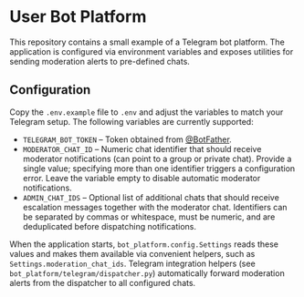 # User Bot Platform

This repository contains a small example of a Telegram bot platform. The
application is configured via environment variables and exposes utilities for
sending moderation alerts to pre-defined chats.

## Configuration

Copy the `.env.example` file to `.env` and adjust the variables to match your
Telegram setup. The following variables are currently supported:

- `TELEGRAM_BOT_TOKEN` – Token obtained from [@BotFather](https://t.me/BotFather).
- `MODERATOR_CHAT_ID` – Numeric chat identifier that should receive moderator
  notifications (can point to a group or private chat). Provide a single value;
  specifying more than one identifier triggers a configuration error. Leave the
  variable empty to disable automatic moderator notifications.
- `ADMIN_CHAT_IDS` – Optional list of additional chats that should receive
  escalation messages together with the moderator chat. Identifiers can be
  separated by commas or whitespace, must be numeric, and are deduplicated
  before dispatching notifications.

When the application starts, `bot_platform.config.Settings` reads these values
and makes them available via convenient helpers, such as
`Settings.moderation_chat_ids`. Telegram integration helpers (see
`bot_platform/telegram/dispatcher.py`) automatically forward moderation alerts
from the dispatcher to all configured chats.
